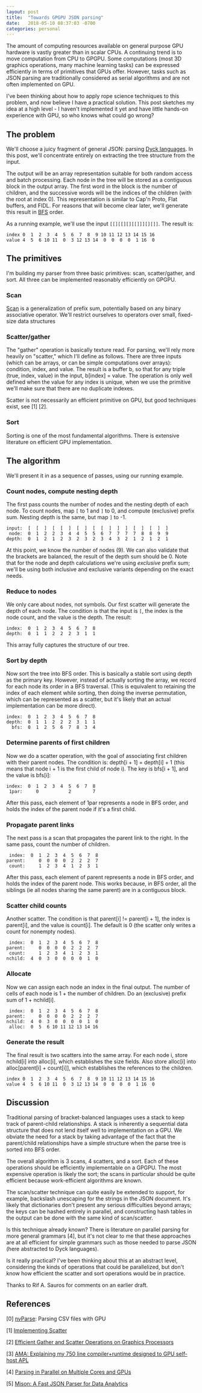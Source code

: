 ```yaml
---
layout: post
title:  "Towards GPGPU JSON parsing"
date:   2018-05-10 08:37:03 -0700
categories: personal
---
```

The amount of computing resources available on general purpose GPU hardware is vastly greater than in scalar CPUs. A continuing trend is to move computation from CPU to GPGPU. Some computations (most 3D graphics operations, many machine learning tasks) can be expressed efficiently in terms of primitives that GPUs offer. However, tasks such as JSON parsing are traditionally considered as serial algorithms and are not often implemented on GPU.

I've been thinking about how to apply rope science techniques to this problem, and now believe I have a practical solution. This post sketches my idea at a high level - I haven't implemented it yet and have little hands-on experience with GPU, so who knows what could go wrong?

## The problem

We'll choose a juicy fragment of general JSON: parsing [Dyck languages](https://en.wikipedia.org/wiki/Dyck_language). In this post, we'll concentrate entirely on extracting the tree structure from the input.

The output will be an array representation suitable for both random access and batch processing. Each node in the tree will be stored as a contiguous block in the output array. The first word in the block is the number of children, and the successive words will be the indices of the children (with the root at index 0). This representation is similar to Cap'n Proto, Flat buffers, and FIDL. For reasons that will become clear later, we'll generate this result in [BFS](https://en.wikipedia.org/wiki/Breadth-first_search) order.

As a running example, we'll use the input `[[][[][][[]]][][]]`. The result is:

```
index 0  1  2  3  4  5  6  7  8  9 10 11 12 13 14 15 16
value 4  5  6 10 11  0  3 12 13 14  0  0  0  0  1 16  0
```

## The primitives

I'm building my parser from three basic primitives: scan, scatter/gather, and sort. All three can be implemented reasonably efficiently on GPGPU.

### Scan

[Scan](https://en.wikipedia.org/wiki/Prefix_sum) is a generalization of prefix sum, potentially based on any binary associative operator. We'll restrict ourselves to operators over small, fixed-size data structures

### Scatter/gather

The "gather" operation is basically texture read. For parsing, we'll rely more heavily on "scatter," which I'll define as follows. There are three inputs (which can be arrays, or can be simple computations over arrays): condition, index, and value. The result is a buffer b, so that for any triple (true, index, value) in the input, b[index] = value. The operation is only well defined when the value for any index is unique, when we use the primitive we'll make sure that there are no duplicate indexes.

Scatter is not necessarily an efficient primitive on GPU, but good techniques exist, see [1] [2].

### Sort

Sorting is one of the most fundamental algorithms. There is extensive literature on efficient GPU implementation.

## The algorithm

We'll present it in as a sequence of passes, using our running example.

### Count nodes, compute nesting depth

The first pass counts the number of nodes and the nesting depth of each node. To count nodes, map `[` to 1 and `]` to 0, and compute (exclusive) prefix sum. Nesting depth is the same, but map `]` to -1.


```
input:  [  [  ]  [  [  ]  [  ]  [  [  ]  ]  ]  [  ]  [  ]  ]
 node:  0  1  2  2  3  4  4  5  5  6  7  7  7  7  8  8  9  9
depth:  0  1  2  1  2  3  2  3  2  3  4  3  2  1  2  1  2  1
```

At this point, we know the number of nodes (9). We can also validate that the brackets are balanced, the result of the depth sum should be 0. Note that for the node and depth calculations we're using _exclusive_ prefix sum; we'll be using both inclusive and exclusive variants depending on the exact needs.

### Reduce to nodes

We only care about nodes, not symbols. Our first scatter will generate the depth of each node. The condition is that the input is `[`, the index is the node count, and the value is the depth. The result:

```
index:  0  1  2  3  4  5  6  7  8
depth:  0  1  1  2  2  2  3  1  1
```

This array fully captures the structure of our tree.

### Sort by depth

Now sort the tree into BFS order. This is basically a stable sort using depth as the primary key. However, instead of actually sorting the array, we record for each node its order in a BFS traversal. (This is equivalent to retaining the index of each element while sorting, then doing the inverse permutation, which can be represented as a scatter, but it's likely that an actual implementation can be more direct).

```
index:  0  1  2  3  4  5  6  7  8
depth:  0  1  1  2  2  2  3  1  1
  bfs:  0  1  2  5  6  7  8  3  4
```

### Determine parents of first children

Now we do a scatter operation, with the goal of associating first children with their parent nodes. The condition is: depth[i + 1] = depth[i] + 1 (this means that node i + 1 is the first child of node i). The key is bfs[i + 1], and the value is bfs[i]:

```
index:  0  1  2  3  4  5  6  7  8
 1par:     0           2        7
```

After this pass, each element of 1par represents a node in BFS order, and holds the index of the parent node if it's a first child.

### Propagate parent links

The next pass is a scan that propagates the parent link to the right. In the same pass, count the number of children.

```
 index:  0  1  2  3  4  5  6  7  8
parent:     0  0  0  0  2  2  2  7
 count:     1  2  3  4  1  2  3  1
```

After this pass, each element of parent represents a node in BFS order, and holds the index of the parent node. This works because, in BFS order, all the siblings (ie all nodes sharing the same parent) are in a contiguous block.

### Scatter child counts

Another scatter. The condition is that parent[i] != parent[i + 1], the index is parent[i], and the value is count[i]. The default is 0 (the scatter only writes a count for nonempty nodes).

```
 index:  0  1  2  3  4  5  6  7  8
parent:     0  0  0  0  2  2  2  7
 count:     1  2  3  4  1  2  3  1
nchild:  4  0  3  0  0  0  0  1  0
```

### Allocate

Now we can assign each node an index in the final output. The number of cells of each node is 1 + the number of children. Do an (exclusive) prefix sum of 1 + nchild[i].

```
 index:  0  1  2  3  4  5  6  7  8
parent:     0  0  0  0  2  2  2  7
nchild:  4  0  3  0  0  0  0  1  0
 alloc:  0  5  6 10 11 12 13 14 16
```

### Generate the result

The final result is two scatters into the same array. For each node i, store nchild[i] into alloc[i], which establishes the size fields. Also store alloc[i] into alloc[parent[i] + count[i]], which establishes the references to the children.

```
index 0  1  2  3  4  5  6  7  8  9 10 11 12 13 14 15 16
value 4  5  6 10 11  0  3 12 13 14  0  0  0  0  1 16  0
```

## Discussion

Traditional parsing of bracket-balanced languages uses a stack to keep track of parent-child relationships. A stack is inherently a sequential data structure that does not lend itself well to implementation on a GPU. We obviate the need for a stack by taking advantage of the fact that the parent/child relationships have a simple structure when the parse tree is sorted into BFS order.

The overall algorithm is 3 scans, 4 scatters, and a sort. Each of these operations should be efficiently implementable on a GPGPU. The most expensive operation is likely the sort; the scans in particular should be quite efficient because work-efficient algorithms are known.

The scan/scatter technique can quite easily be extended to support, for example, backslash unescaping for the strings in the JSON document. It's likely that dictionaries don't present any serious difficulties beyond arrays; the keys can be hashed entirely in parallel, and constructing hash tables in the output can be done with the same kind of scan/scatter.

Is this technique already known? There is literature on parallel parsing for more general grammars [4], but it's not clear to me that these approaches are at all efficient for simple grammars such as those needed to parse JSON (here abstracted to Dyck languages).

Is it really practical? I've been thinking about this at an abstract level, considering the kinds of operations that could be parallelized, but don't know how efficient the scatter and sort operations would be in practice.

Thanks to Rif A. Sauros for comments on an earlier draft.

## References

[0] [nvParse](https://github.com/antonmks/nvParse): Parsing CSV files with GPU

[1] [Implementing Scatter](https://developer.nvidia.com/gpugems/GPUGems2/gpugems2_chapter32.html)

[2] [Efficient Gather and Scatter Operations on Graphics Processors](http://www.cse.ust.hk/catalac/papers/scatter_sc07.pdf)

[3] [AMA: Explaining my 750 line compiler+runtime designed to GPU self-host APL](https://news.ycombinator.com/item?id=13797797)

[4] [Parsing in Parallel on Multiple Cores and GPUs](http://www.aclweb.org/anthology/U11-1006)

[5] [Mison: A Fast JSON Parser for Data Analytics](https://www.microsoft.com/en-us/research/publication/mison-fast-json-parser-data-analytics/)

